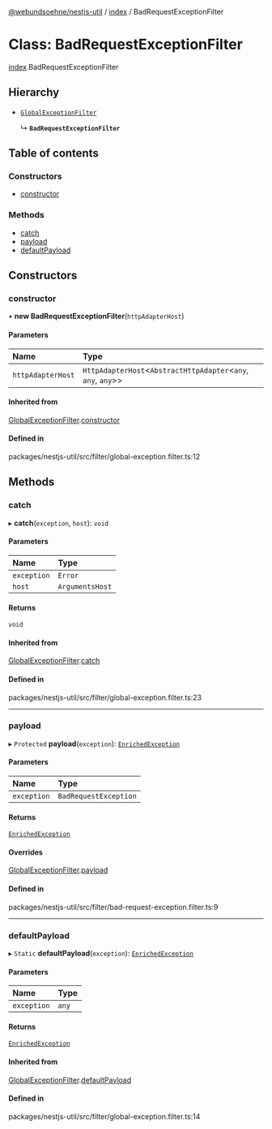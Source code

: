 [@webundsoehne/nestjs-util](../README.md) / [index](../modules/index.md) / BadRequestExceptionFilter

# Class: BadRequestExceptionFilter

[index](../modules/index.md).BadRequestExceptionFilter

## Hierarchy

- [`GlobalExceptionFilter`](index.GlobalExceptionFilter.md)

  ↳ **`BadRequestExceptionFilter`**

## Table of contents

### Constructors

- [constructor](index.BadRequestExceptionFilter.md#constructor)

### Methods

- [catch](index.BadRequestExceptionFilter.md#catch)
- [payload](index.BadRequestExceptionFilter.md#payload)
- [defaultPayload](index.BadRequestExceptionFilter.md#defaultpayload)

## Constructors

### constructor

• **new BadRequestExceptionFilter**(`httpAdapterHost`)

#### Parameters

| Name | Type |
| :------ | :------ |
| `httpAdapterHost` | `HttpAdapterHost`<`AbstractHttpAdapter`<`any`, `any`, `any`\>\> |

#### Inherited from

[GlobalExceptionFilter](index.GlobalExceptionFilter.md).[constructor](index.GlobalExceptionFilter.md#constructor)

#### Defined in

packages/nestjs-util/src/filter/global-exception.filter.ts:12

## Methods

### catch

▸ **catch**(`exception`, `host`): `void`

#### Parameters

| Name | Type |
| :------ | :------ |
| `exception` | `Error` |
| `host` | `ArgumentsHost` |

#### Returns

`void`

#### Inherited from

[GlobalExceptionFilter](index.GlobalExceptionFilter.md).[catch](index.GlobalExceptionFilter.md#catch)

#### Defined in

packages/nestjs-util/src/filter/global-exception.filter.ts:23

___

### payload

▸ `Protected` **payload**(`exception`): [`EnrichedException`](../interfaces/index.EnrichedException.md)

#### Parameters

| Name | Type |
| :------ | :------ |
| `exception` | `BadRequestException` |

#### Returns

[`EnrichedException`](../interfaces/index.EnrichedException.md)

#### Overrides

[GlobalExceptionFilter](index.GlobalExceptionFilter.md).[payload](index.GlobalExceptionFilter.md#payload)

#### Defined in

packages/nestjs-util/src/filter/bad-request-exception.filter.ts:9

___

### defaultPayload

▸ `Static` **defaultPayload**(`exception`): [`EnrichedException`](../interfaces/index.EnrichedException.md)

#### Parameters

| Name | Type |
| :------ | :------ |
| `exception` | `any` |

#### Returns

[`EnrichedException`](../interfaces/index.EnrichedException.md)

#### Inherited from

[GlobalExceptionFilter](index.GlobalExceptionFilter.md).[defaultPayload](index.GlobalExceptionFilter.md#defaultpayload)

#### Defined in

packages/nestjs-util/src/filter/global-exception.filter.ts:14
